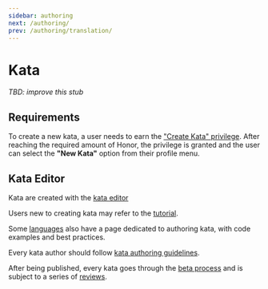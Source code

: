 ```yaml
---
sidebar: authoring
next: /authoring/
prev: /authoring/translation/
---
```


# Kata

_TBD: improve this stub_

## Requirements

To create a new kata, a user needs to earn the ["Create Kata" privilege][reference-privileges]. After reaching the required amount of Honor, the privilege is granted and the user can select the **"New Kata"** option from their profile menu.


## Kata Editor

Kata are created with the [kata editor](/references/ui/kata-editor/)

Users new to creating kata may refer to the [tutorial](/authoring/kata/create-first-kata/).

Some [languages](/languages/) also have a page dedicated to authoring kata, with code examples and best practices.

Every kata author should follow [kata authoring guidelines](/authoring/guidelines/kata/).

After being published, every kata goes through the [beta process](/concepts/kata/beta-process/) and is subject to a series of [reviews](/curating/kata/).


[reference-privileges]: /references/gamification/privileges/
[docs-curating]: /curating/
